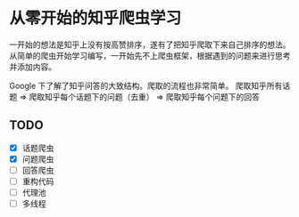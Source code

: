 # 从零开始的知乎爬虫学习

一开始的想法是知乎上没有按高赞排序，遂有了把知乎爬取下来自己排序的想法。
从简单的爬虫开始学习编写，一开始先不上爬虫框架，根据遇到的问题来进行思考并添加内容。

Google 下了解了知乎问答的大致结构。爬取的流程也非常简单。
爬取知乎所有话题 => 爬取知乎每个话题下的问题（去重） => 爬取知乎每个问题下的回答


## TODO
- [x] 话题爬虫
- [x] 问题爬虫
- [ ] 回答爬虫
- [ ] 重构代码
- [ ] 代理池
- [ ] 多线程

